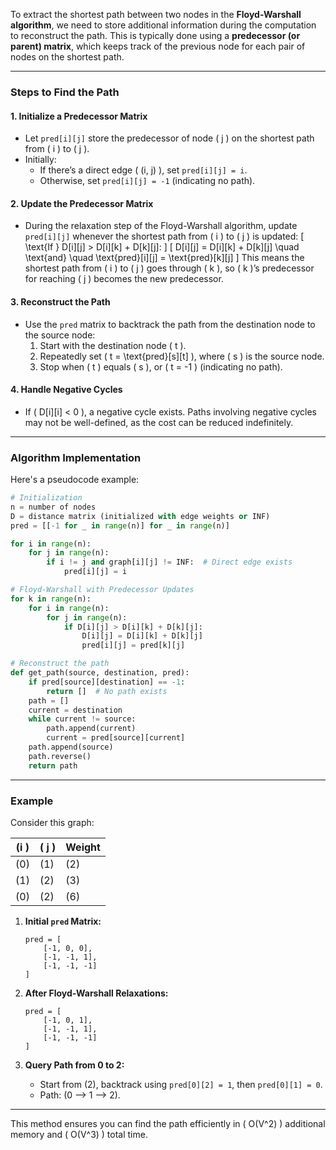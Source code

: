 To extract the shortest path between two nodes in the **Floyd-Warshall algorithm**, we need to store additional information during the computation to reconstruct the path. This is typically done using a **predecessor (or parent) matrix**, which keeps track of the previous node for each pair of nodes on the shortest path.

---

### **Steps to Find the Path**

#### 1. **Initialize a Predecessor Matrix**
- Let `pred[i][j]` store the predecessor of node \( j \) on the shortest path from \( i \) to \( j \).
- Initially:
  - If there’s a direct edge \( (i, j) \), set `pred[i][j] = i`.
  - Otherwise, set `pred[i][j] = -1` (indicating no path).

#### 2. **Update the Predecessor Matrix**
- During the relaxation step of the Floyd-Warshall algorithm, update `pred[i][j]` whenever the shortest path from \( i \) to \( j \) is updated:
  \[
  \text{If } D[i][j] > D[i][k] + D[k][j]:
  \]
  \[
  D[i][j] = D[i][k] + D[k][j] \quad \text{and} \quad \text{pred}[i][j] = \text{pred}[k][j]
  \]
  This means the shortest path from \( i \) to \( j \) goes through \( k \), so \( k \)’s predecessor for reaching \( j \) becomes the new predecessor.

#### 3. **Reconstruct the Path**
- Use the `pred` matrix to backtrack the path from the destination node to the source node:
  1. Start with the destination node \( t \).
  2. Repeatedly set \( t = \text{pred}[s][t] \), where \( s \) is the source node.
  3. Stop when \( t \) equals \( s \), or \( t = -1 \) (indicating no path).

#### 4. **Handle Negative Cycles**
- If \( D[i][i] < 0 \), a negative cycle exists. Paths involving negative cycles may not be well-defined, as the cost can be reduced indefinitely.

---

### **Algorithm Implementation**

Here's a pseudocode example:

```python
# Initialization
n = number of nodes
D = distance matrix (initialized with edge weights or INF)
pred = [[-1 for _ in range(n)] for _ in range(n)]

for i in range(n):
    for j in range(n):
        if i != j and graph[i][j] != INF:  # Direct edge exists
            pred[i][j] = i

# Floyd-Warshall with Predecessor Updates
for k in range(n):
    for i in range(n):
        for j in range(n):
            if D[i][j] > D[i][k] + D[k][j]:
                D[i][j] = D[i][k] + D[k][j]
                pred[i][j] = pred[k][j]

# Reconstruct the path
def get_path(source, destination, pred):
    if pred[source][destination] == -1:
        return []  # No path exists
    path = []
    current = destination
    while current != source:
        path.append(current)
        current = pred[source][current]
    path.append(source)
    path.reverse()
    return path
```

---

### **Example**

Consider this graph:

| \(i \) | \( j \) | Weight |
|-------|-------|--------|
| \(0\) | \(1\) | \(2\) |
| \(1\) | \(2\) | \(3\) |
| \(0\) | \(2\) | \(6\) |

1. **Initial `pred` Matrix:**
   ```
   pred = [
       [-1, 0, 0],
       [-1, -1, 1],
       [-1, -1, -1]
   ]
   ```

2. **After Floyd-Warshall Relaxations:**
   ```
   pred = [
       [-1, 0, 1],
       [-1, -1, 1],
       [-1, -1, -1]
   ]
   ```

3. **Query Path from 0 to 2:**
   - Start from \(2\), backtrack using `pred[0][2] = 1`, then `pred[0][1] = 0`.
   - Path: \(0 --> 1 --> 2\).

---

This method ensures you can find the path efficiently in \( O(V^2) \) additional memory and \( O(V^3) \) total time.